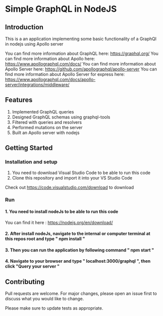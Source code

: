 # Simple GraphQL in NodeJS

## Introduction

This is a an application implementing some basic functionality of a GraphQl in nodejs using Apollo server

You can find more information about GraphQL here: https://graphql.org/
You can find more information about Apollo here: https://www.apollographql.com/docs/
You can find more information about Apollo Server here: https://github.com/apollographql/apollo-server
You can find more information about Apollo Server for express here: https://www.apollographql.com/docs/apollo-server/integrations/middleware/

## Features

1. Implemented GraphQL queries
2. Designed GraphQL schemas using graphql-tools
3. Filtered with queries and resolvers
4. Performed mutations on the server
5. Built an Apollo server with nodejs

## Getting Started

### Installation and setup

1. You need to download Visual Studio Code to be able to run this code
2. Clone this repository and import it into your VS Studio Code

Check out https://code.visualstudio.com/download to download

### Run

#### 1. You need to install nodeJs to be able to run this code

You can find it here : https://nodejs.org/en/download/

#### 2. After install nodeJs, navigate to the internal or computer terminal at this repos root and type " npm install "

#### 3. Then you can run the application by following command " npm start "

#### 4. Navigate to your browser and type " localhost:3000/graphql ", then click "Query your server "

## Contributing

Pull requests are welcome. For major changes, please open an issue first to discuss what you would like to change.

Please make sure to update tests as appropriate.
